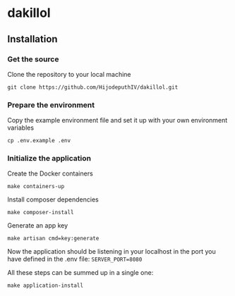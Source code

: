 # dakillol

## Installation

### Get the source
Clone the repository to your local machine
```
git clone https://github.com/HijodeputhIV/dakillol.git
```

### Prepare the environment
Copy the example environment file and set it up with your own environment variables
```
cp .env.example .env
```

### Initialize the application
Create the Docker containers
```
make containers-up
```

Install composer dependencies
```
make composer-install
```

Generate an app key
```
make artisan cmd=key:generate
```
Now the application should be listening in your localhost 
in the port you have defined in the .env file: ``SERVER_PORT=8080``

All these steps can be summed up in a single one:
```
make application-install
```

